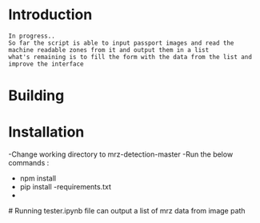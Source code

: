 # Introduction
    In progress..
    So far the script is able to input passport images and read the machine readable zones from it and output them in a list
    what's remaining is to fill the form with the data from the list and improve the interface
# Building

# Installation
-Change working directory to mrz-detection-master
-Run the below commands :
<ul>
<li>npm install</li>
<li>pip install -requirements.txt<li>
</ul>
# Running
    tester.ipynb file can output a list of mrz data from image path